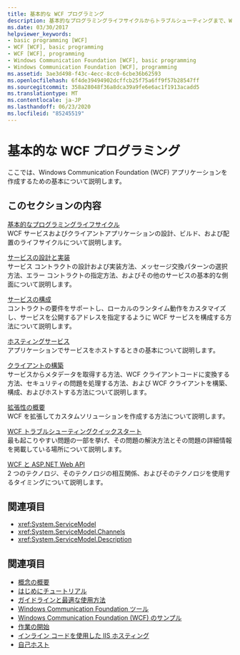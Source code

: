 ```yaml
---
title: 基本的な WCF プログラミング
description: 基本的なプログラミングライフサイクルからトラブルシューティングまで、Windows Communication Foundation アプリケーションを開発するには、次の記事を参照してください。
ms.date: 03/30/2017
helpviewer_keywords:
- basic programming [WCF]
- WCF [WCF], basic programming
- WCF [WCF], programming
- Windows Communication Foundation [WCF], basic programming
- Windows Communication Foundation [WCF], programming
ms.assetid: 3ae3d498-f43c-4ecc-8cc0-6cbe36b62593
ms.openlocfilehash: 6f4de39494902dcffcb25f75a6ff9f57b28547ff
ms.sourcegitcommit: 358a28048f36a8dca39a9fe6e6ac1f1913acadd5
ms.translationtype: MT
ms.contentlocale: ja-JP
ms.lasthandoff: 06/23/2020
ms.locfileid: "85245519"
---
```

# <a name="basic-wcf-programming"></a>基本的な WCF プログラミング

ここでは、Windows Communication Foundation (WCF) アプリケーションを作成するための基本について説明します。

## <a name="in-this-section"></a>このセクションの内容

 [基本的なプログラミングライフサイクル](basic-programming-lifecycle.md)\
 WCF サービスおよびクライアントアプリケーションの設計、ビルド、および配置のライフサイクルについて説明します。

 [サービスの設計と実装](designing-and-implementing-services.md)\
 サービス コントラクトの設計および実装方法、メッセージ交換パターンの選択方法、エラー コントラクトの指定方法、およびその他のサービスの基本的な側面について説明します。

 [サービスの構成](configuring-services.md)\
 コントラクトの要件をサポートし、ローカルのランタイム動作をカスタマイズし、サービスを公開するアドレスを指定するように WCF サービスを構成する方法について説明します。

 [ホスティングサービス](hosting-services.md)\
 アプリケーションでサービスをホストするときの基本について説明します。

 [クライアントの構築](building-clients.md)\
 サービスからメタデータを取得する方法、WCF クライアントコードに変換する方法、セキュリティの問題を処理する方法、および WCF クライアントを構築、構成、およびホストする方法について説明します。

 [拡張性の概要](introduction-to-extensibility.md)\
 WCF を拡張してカスタムソリューションを作成する方法について説明します。

 [WCF トラブルシューティングクイックスタート](wcf-troubleshooting-quickstart.md)\
 最も起こりやすい問題の一部を挙げ、その問題の解決方法とその問題の詳細情報を掲載している場所について説明します。

 [WCF と ASP.NET Web API](wcf-and-aspnet-web-api.md)\
 2 つのテクノロジ、そのテクノロジの相互関係、およびそのテクノロジを使用するタイミングについて説明します。

## <a name="reference"></a>関連項目

- <xref:System.ServiceModel>
- <xref:System.ServiceModel.Channels>
- <xref:System.ServiceModel.Description>

## <a name="related-sections"></a>関連項目

- [概念の概要](conceptual-overview.md)
- [はじめにチュートリアル](getting-started-tutorial.md)
- [ガイドラインと最適な使用方法](guidelines-and-best-practices.md)
- [Windows Communication Foundation ツール](tools.md)
- [Windows Communication Foundation (WCF) のサンプル](./samples/index.md)
- [作業の開始](./samples/getting-started-sample.md)
- [インライン コードを使用した IIS ホスティング](./samples/iis-hosting-using-inline-code.md)
- [自己ホスト](./samples/self-host.md)
